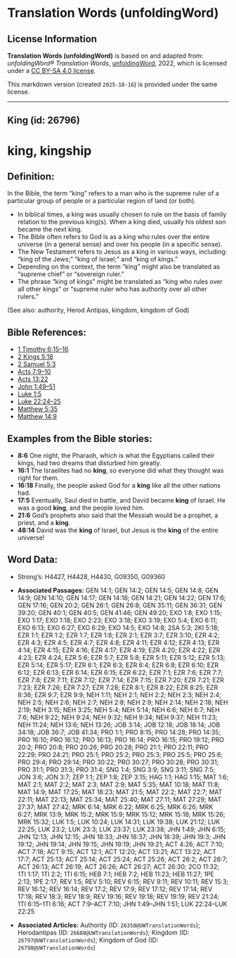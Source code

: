 # Translation Words (unfoldingWord)

## License Information

**Translation Words (unfoldingWord)** is based on and adapted from: _unfoldingWord® Translation Words_, [unfoldingWord](https://unfoldingword.org/utw), 2022, which is licensed under a [CC BY-SA 4.0 license](https://creativecommons.org/licenses/by-sa/4.0/legalcode.en).

This markdown version (created `2025-10-16`) is provided under the same license.



--------------------------------

## King (id: 26796)

king, kingship
==============

Definition:
-----------

In the Bible, the term “king” refers to a man who is the supreme ruler of a particular group of people or a particular region of land (or both).

* In biblical times, a king was usually chosen to rule on the basis of family relation to the previous king(s). When a king died, usually his oldest son became the next king.
* The Bible often refers to God is as a king who rules over the entire universe (in a general sense) and over his people (in a specific sense).
* The New Testament refers to Jesus as a king in various ways, including: “king of the Jews;” “king of Israel;” and “king of kings.”
* Depending on the context, the term “king” might also be translated as “supreme chief” or “sovereign ruler.”
* The phrase “king of kings” might be translated as “king who rules over all other kings” or “supreme ruler who has authority over all other rulers.”

(See also: authority, Herod Antipas, kingdom, kingdom of God)

Bible References:
-----------------

* [1 Timothy 6:15–16](https://ref.ly/1Tim6:15-1Tim6:16)
* [2 Kings 5:18](https://ref.ly/2Kgs5:18)
* [2 Samuel 5:3](https://ref.ly/2Sam5:3)
* [Acts 7:9–10](https://ref.ly/Acts7:9-Acts7:10)
* [Acts 13:22](https://ref.ly/Acts13:22)
* [John 1:49–51](https://ref.ly/John1:49-John1:51)
* [Luke 1:5](https://ref.ly/Luke1:5)
* [Luke 22:24–25](https://ref.ly/Luke22:24-Luke22:25)
* [Matthew 5:35](https://ref.ly/Matt5:35)
* [Matthew 14:9](https://ref.ly/Matt14:9)

Examples from the Bible stories:
--------------------------------

* **8:6** One night, the Pharaoh, which is what the Egyptians called their kings, had two dreams that disturbed him greatly.
* **16:1** The Israelites had no **king**, so everyone did what they thought was right for them.
* **16:18** Finally, the people asked God for a **king** like all the other nations had.
* **17:5** Eventually, Saul died in battle, and David became **king** of Israel. He was a good **king**, and the people loved him.
* **21:6** God’s prophets also said that the Messiah would be a prophet, a priest, and a **king**.
* **48:14** David was the **king** of Israel, but Jesus is the **king** of the entire universe!

Word Data:
----------

* Strong’s: H4427, H4428, H4430, G09350, G09360

* **Associated Passages:** GEN 14:1; GEN 14:2; GEN 14:5; GEN 14:8; GEN 14:9; GEN 14:10; GEN 14:17; GEN 14:18; GEN 14:21; GEN 14:22; GEN 17:6; GEN 17:16; GEN 20:2; GEN 26:1; GEN 26:8; GEN 35:11; GEN 36:31; GEN 39:20; GEN 40:1; GEN 40:5; GEN 41:46; GEN 49:20; EXO 1:8; EXO 1:15; EXO 1:17; EXO 1:18; EXO 2:23; EXO 3:18; EXO 3:19; EXO 5:4; EXO 6:11; EXO 6:13; EXO 6:27; EXO 6:29; EXO 14:5; EXO 14:8; 2SA 5:3; 2KI 5:18; EZR 1:1; EZR 1:2; EZR 1:7; EZR 1:8; EZR 2:1; EZR 3:7; EZR 3:10; EZR 4:2; EZR 4:3; EZR 4:5; EZR 4:7; EZR 4:8; EZR 4:11; EZR 4:12; EZR 4:13; EZR 4:14; EZR 4:15; EZR 4:16; EZR 4:17; EZR 4:19; EZR 4:20; EZR 4:22; EZR 4:23; EZR 4:24; EZR 5:6; EZR 5:7; EZR 5:8; EZR 5:11; EZR 5:12; EZR 5:13; EZR 5:14; EZR 5:17; EZR 6:1; EZR 6:3; EZR 6:4; EZR 6:8; EZR 6:10; EZR 6:12; EZR 6:13; EZR 6:14; EZR 6:15; EZR 6:22; EZR 7:1; EZR 7:6; EZR 7:7; EZR 7:8; EZR 7:11; EZR 7:12; EZR 7:14; EZR 7:15; EZR 7:20; EZR 7:21; EZR 7:23; EZR 7:26; EZR 7:27; EZR 7:28; EZR 8:1; EZR 8:22; EZR 8:25; EZR 8:36; EZR 9:7; EZR 9:9; NEH 1:11; NEH 2:1; NEH 2:2; NEH 2:3; NEH 2:4; NEH 2:5; NEH 2:6; NEH 2:7; NEH 2:8; NEH 2:9; NEH 2:14; NEH 2:18; NEH 2:19; NEH 3:15; NEH 3:25; NEH 5:4; NEH 5:14; NEH 6:6; NEH 6:7; NEH 7:6; NEH 9:22; NEH 9:24; NEH 9:32; NEH 9:34; NEH 9:37; NEH 11:23; NEH 11:24; NEH 13:6; NEH 13:26; JOB 3:14; JOB 12:18; JOB 18:14; JOB 34:18; JOB 36:7; JOB 41:34; PRO 1:1; PRO 8:15; PRO 14:28; PRO 14:35; PRO 16:10; PRO 16:12; PRO 16:13; PRO 16:14; PRO 16:15; PRO 19:12; PRO 20:2; PRO 20:8; PRO 20:26; PRO 20:28; PRO 21:1; PRO 22:11; PRO 22:29; PRO 24:21; PRO 25:1; PRO 25:2; PRO 25:3; PRO 25:5; PRO 25:6; PRO 29:4; PRO 29:14; PRO 30:22; PRO 30:27; PRO 30:28; PRO 30:31; PRO 31:1; PRO 31:3; PRO 31:4; SNG 1:4; SNG 3:9; SNG 3:11; SNG 7:5; JON 3:6; JON 3:7; ZEP 1:1; ZEP 1:8; ZEP 3:15; HAG 1:1; HAG 1:15; MAT 1:6; MAT 2:1; MAT 2:2; MAT 2:3; MAT 2:9; MAT 5:35; MAT 10:18; MAT 11:8; MAT 14:9; MAT 17:25; MAT 18:23; MAT 21:5; MAT 22:2; MAT 22:7; MAT 22:11; MAT 22:13; MAT 25:34; MAT 25:40; MAT 27:11; MAT 27:29; MAT 27:37; MAT 27:42; MRK 6:14; MRK 6:22; MRK 6:25; MRK 6:26; MRK 6:27; MRK 13:9; MRK 15:2; MRK 15:9; MRK 15:12; MRK 15:18; MRK 15:26; MRK 15:32; LUK 1:5; LUK 10:24; LUK 14:31; LUK 19:38; LUK 21:12; LUK 22:25; LUK 23:2; LUK 23:3; LUK 23:37; LUK 23:38; JHN 1:49; JHN 6:15; JHN 12:13; JHN 12:15; JHN 18:33; JHN 18:37; JHN 18:39; JHN 19:3; JHN 19:12; JHN 19:14; JHN 19:15; JHN 19:19; JHN 19:21; ACT 4:26; ACT 7:10; ACT 7:18; ACT 9:15; ACT 12:1; ACT 12:20; ACT 13:21; ACT 13:22; ACT 17:7; ACT 25:13; ACT 25:14; ACT 25:24; ACT 25:26; ACT 26:2; ACT 26:7; ACT 26:13; ACT 26:19; ACT 26:26; ACT 26:27; ACT 26:30; 2CO 11:32; 1TI 1:17; 1TI 2:2; 1TI 6:15; HEB 7:1; HEB 7:2; HEB 11:23; HEB 11:27; 1PE 2:13; 1PE 2:17; REV 1:5; REV 5:10; REV 6:15; REV 9:11; REV 10:11; REV 15:3; REV 16:12; REV 16:14; REV 17:2; REV 17:9; REV 17:12; REV 17:14; REV 17:18; REV 18:3; REV 18:9; REV 19:16; REV 19:18; REV 19:19; REV 21:24; 1TI 6:15–1TI 6:16; ACT 7:9–ACT 7:10; JHN 1:49–JHN 1:51; LUK 22:24–LUK 22:25
* **Associated Articles:** Authority (ID: `26350@UWTranslationWords`); Herodantipas (ID: `26688@UWTranslationWords`); Kingdom (ID: `26797@UWTranslationWords`); Kingdom of God (ID: `26798@UWTranslationWords`)


